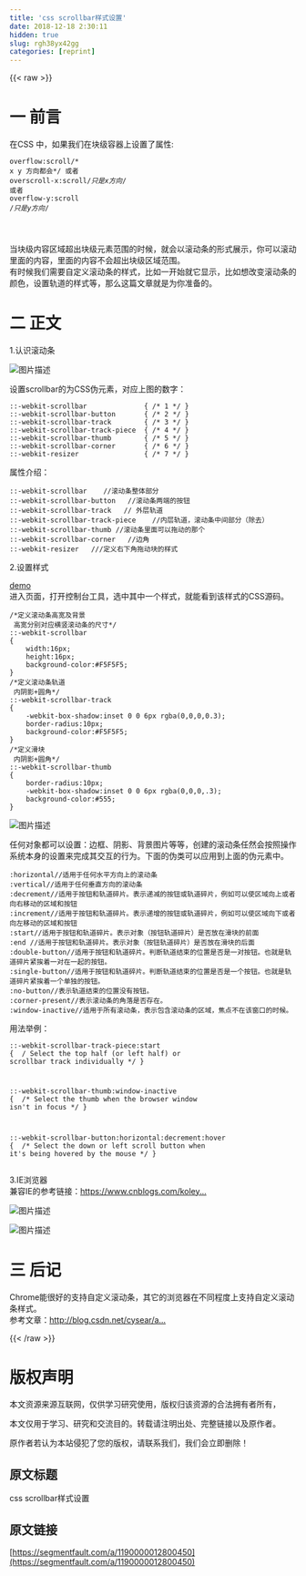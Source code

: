 ```yaml
---
title: 'css scrollbar样式设置' 
date: 2018-12-18 2:30:11
hidden: true
slug: rgh38yx42gg
categories: [reprint]
---
```


{{< raw >}}

                    
<h1 id="articleHeader0">一 前言</h1>
<p>在CSS 中，如果我们在块级容器上设置了属性:</p>
<div class="widget-codetool" style="display:none;">
      <div class="widget-codetool--inner">
      <span class="selectCode code-tool" data-toggle="tooltip" data-placement="top" title="" data-original-title="全选"></span>
      <span type="button" class="copyCode code-tool" data-toggle="tooltip" data-placement="top" data-clipboard-text="overflow:scroll/* x y 方向都会*/
或者
overscroll-x:scroll/*只是x方向*/
或者
overflow-y:scroll /*只是y方向*/

" title="" data-original-title="复制"></span>
      <span type="button" class="saveToNote code-tool" data-toggle="tooltip" data-placement="top" title="" data-original-title="放进笔记"></span>
      </div>
      </div><pre class="hljs css"><code><span class="hljs-selector-tag">overflow</span><span class="hljs-selector-pseudo">:scroll</span><span class="hljs-comment">/* x y 方向都会*/</span>
或者
<span class="hljs-selector-tag">overscroll-x</span><span class="hljs-selector-pseudo">:scroll</span><span class="hljs-comment">/*只是x方向*/</span>
或者
<span class="hljs-selector-tag">overflow-y</span><span class="hljs-selector-pseudo">:scroll</span> <span class="hljs-comment">/*只是y方向*/</span>

</code></pre>
<p>当块级内容区域超出块级元素范围的时候，就会以滚动条的形式展示，你可以滚动里面的内容，里面的内容不会超出块级区域范围。<br>有时候我们需要自定义滚动条的样式，比如一开始就它显示，比如想改变滚动条的颜色，设置轨道的样式等，那么这篇文章就是为你准备的。</p>
<h1 id="articleHeader1">二 正文</h1>
<p>1.认识滚动条</p>
<p><span class="img-wrap"><img data-src="/img/bV1RSv?w=700&amp;h=443" src="https://static.alili.tech/img/bV1RSv?w=700&amp;h=443" alt="图片描述" title="图片描述" style="cursor: pointer; display: inline;"></span></p>
<p>设置scrollbar的为CSS伪元素，对应上图的数字：</p>
<div class="widget-codetool" style="display:none;">
      <div class="widget-codetool--inner">
      <span class="selectCode code-tool" data-toggle="tooltip" data-placement="top" title="" data-original-title="全选"></span>
      <span type="button" class="copyCode code-tool" data-toggle="tooltip" data-placement="top" data-clipboard-text="::-webkit-scrollbar              { /* 1 */ }
::-webkit-scrollbar-button       { /* 2 */ }
::-webkit-scrollbar-track        { /* 3 */ }
::-webkit-scrollbar-track-piece  { /* 4 */ }
::-webkit-scrollbar-thumb        { /* 5 */ }
::-webkit-scrollbar-corner       { /* 6 */ }
::-webkit-resizer                { /* 7 */ }" title="" data-original-title="复制"></span>
      <span type="button" class="saveToNote code-tool" data-toggle="tooltip" data-placement="top" title="" data-original-title="放进笔记"></span>
      </div>
      </div><pre class="hljs elixir"><code><span class="hljs-symbol">:</span><span class="hljs-symbol">:-webkit-scrollbar</span>              { <span class="hljs-regexp">/* 1 */</span> }
<span class="hljs-symbol">:</span><span class="hljs-symbol">:-webkit-scrollbar-button</span>       { <span class="hljs-regexp">/* 2 */</span> }
<span class="hljs-symbol">:</span><span class="hljs-symbol">:-webkit-scrollbar-track</span>        { <span class="hljs-regexp">/* 3 */</span> }
<span class="hljs-symbol">:</span><span class="hljs-symbol">:-webkit-scrollbar-track-piece</span>  { <span class="hljs-regexp">/* 4 */</span> }
<span class="hljs-symbol">:</span><span class="hljs-symbol">:-webkit-scrollbar-thumb</span>        { <span class="hljs-regexp">/* 5 */</span> }
<span class="hljs-symbol">:</span><span class="hljs-symbol">:-webkit-scrollbar-corner</span>       { <span class="hljs-regexp">/* 6 */</span> }
<span class="hljs-symbol">:</span><span class="hljs-symbol">:-webkit-resizer</span>                { <span class="hljs-regexp">/* 7 */</span> }</code></pre>
<p>属性介绍：</p>
<div class="widget-codetool" style="display:none;">
      <div class="widget-codetool--inner">
      <span class="selectCode code-tool" data-toggle="tooltip" data-placement="top" title="" data-original-title="全选"></span>
      <span type="button" class="copyCode code-tool" data-toggle="tooltip" data-placement="top" data-clipboard-text="::-webkit-scrollbar    //滚动条整体部分
::-webkit-scrollbar-button   //滚动条两端的按钮
::-webkit-scrollbar-track   // 外层轨道
::-webkit-scrollbar-track-piece    //内层轨道，滚动条中间部分（除去）
::-webkit-scrollbar-thumb //滚动条里面可以拖动的那个
::-webkit-scrollbar-corner   //边角
::-webkit-resizer   ///定义右下角拖动块的样式" title="" data-original-title="复制"></span>
      <span type="button" class="saveToNote code-tool" data-toggle="tooltip" data-placement="top" title="" data-original-title="放进笔记"></span>
      </div>
      </div><pre class="hljs clean"><code>::-webkit-scrollbar    <span class="hljs-comment">//滚动条整体部分</span>
::-webkit-scrollbar-button   <span class="hljs-comment">//滚动条两端的按钮</span>
::-webkit-scrollbar-track   <span class="hljs-comment">// 外层轨道</span>
::-webkit-scrollbar-track-piece    <span class="hljs-comment">//内层轨道，滚动条中间部分（除去）</span>
::-webkit-scrollbar-thumb <span class="hljs-comment">//滚动条里面可以拖动的那个</span>
::-webkit-scrollbar-corner   <span class="hljs-comment">//边角</span>
::-webkit-resizer   <span class="hljs-comment">///定义右下角拖动块的样式</span></code></pre>
<p>2.设置样式</p>
<p><a href="http://www.xuanfengge.com/demo/201311/scroll/css3-scroll.html" rel="nofollow noreferrer" target="_blank">demo</a><br>进入页面，打开控制台工具，选中其中一个样式，就能看到该样式的CSS源码。</p>
<div class="widget-codetool" style="display:none;">
      <div class="widget-codetool--inner">
      <span class="selectCode code-tool" data-toggle="tooltip" data-placement="top" title="" data-original-title="全选"></span>
      <span type="button" class="copyCode code-tool" data-toggle="tooltip" data-placement="top" data-clipboard-text="/*定义滚动条高宽及背景
 高宽分别对应横竖滚动条的尺寸*/
::-webkit-scrollbar
{
    width:16px;
    height:16px;
    background-color:#F5F5F5;
}
/*定义滚动条轨道
 内阴影+圆角*/
::-webkit-scrollbar-track
{
    -webkit-box-shadow:inset 0 0 6px rgba(0,0,0,0.3);
    border-radius:10px;
    background-color:#F5F5F5;
}
/*定义滑块
 内阴影+圆角*/
::-webkit-scrollbar-thumb
{
    border-radius:10px;
    -webkit-box-shadow:inset 0 0 6px rgba(0,0,0,.3);
    background-color:#555;
}
" title="" data-original-title="复制"></span>
      <span type="button" class="saveToNote code-tool" data-toggle="tooltip" data-placement="top" title="" data-original-title="放进笔记"></span>
      </div>
      </div><pre class="hljs css"><code><span class="hljs-comment">/*定义滚动条高宽及背景
 高宽分别对应横竖滚动条的尺寸*/</span>
<span class="hljs-selector-pseudo">::-webkit-scrollbar</span>
{
    <span class="hljs-attribute">width</span>:<span class="hljs-number">16px</span>;
    <span class="hljs-attribute">height</span>:<span class="hljs-number">16px</span>;
    <span class="hljs-attribute">background-color</span>:<span class="hljs-number">#F5F5F5</span>;
}
<span class="hljs-comment">/*定义滚动条轨道
 内阴影+圆角*/</span>
<span class="hljs-selector-pseudo">::-webkit-scrollbar-track</span>
{
    <span class="hljs-attribute">-webkit-box-shadow</span>:inset <span class="hljs-number">0</span> <span class="hljs-number">0</span> <span class="hljs-number">6px</span> <span class="hljs-built_in">rgba</span>(0,0,0,0.3);
    <span class="hljs-attribute">border-radius</span>:<span class="hljs-number">10px</span>;
    <span class="hljs-attribute">background-color</span>:<span class="hljs-number">#F5F5F5</span>;
}
<span class="hljs-comment">/*定义滑块
 内阴影+圆角*/</span>
<span class="hljs-selector-pseudo">::-webkit-scrollbar-thumb</span>
{
    <span class="hljs-attribute">border-radius</span>:<span class="hljs-number">10px</span>;
    <span class="hljs-attribute">-webkit-box-shadow</span>:inset <span class="hljs-number">0</span> <span class="hljs-number">0</span> <span class="hljs-number">6px</span> <span class="hljs-built_in">rgba</span>(0,0,0,.3);
    <span class="hljs-attribute">background-color</span>:<span class="hljs-number">#555</span>;
}
</code></pre>
<p><span class="img-wrap"><img data-src="/img/bV1R2y?w=1888&amp;h=932" src="https://static.alili.tech/img/bV1R2y?w=1888&amp;h=932" alt="图片描述" title="图片描述" style="cursor: pointer; display: inline;"></span></p>
<p>任何对象都可以设置：边框、阴影、背景图片等等，创建的滚动条任然会按照操作系统本身的设置来完成其交互的行为。下面的伪类可以应用到上面的伪元素中。</p>
<div class="widget-codetool" style="display:none;">
      <div class="widget-codetool--inner">
      <span class="selectCode code-tool" data-toggle="tooltip" data-placement="top" title="" data-original-title="全选"></span>
      <span type="button" class="copyCode code-tool" data-toggle="tooltip" data-placement="top" data-clipboard-text=":horizontal//适用于任何水平方向上的滚动条
:vertical//适用于任何垂直方向的滚动条
:decrement//适用于按钮和轨道碎片。表示递减的按钮或轨道碎片，例如可以使区域向上或者向右移动的区域和按钮
:increment//适用于按钮和轨道碎片。表示递增的按钮或轨道碎片，例如可以使区域向下或者向左移动的区域和按钮
:start//适用于按钮和轨道碎片。表示对象（按钮轨道碎片）是否放在滑块的前面
:end //适用于按钮和轨道碎片。表示对象（按钮轨道碎片）是否放在滑块的后面
:double-button//适用于按钮和轨道碎片。判断轨道结束的位置是否是一对按钮。也就是轨道碎片紧挨着一对在一起的按钮。
:single-button//适用于按钮和轨道碎片。判断轨道结束的位置是否是一个按钮。也就是轨道碎片紧挨着一个单独的按钮。
:no-button//表示轨道结束的位置没有按钮。
:corner-present//表示滚动条的角落是否存在。
:window-inactive//适用于所有滚动条，表示包含滚动条的区域，焦点不在该窗口的时候。" title="" data-original-title="复制"></span>
      <span type="button" class="saveToNote code-tool" data-toggle="tooltip" data-placement="top" title="" data-original-title="放进笔记"></span>
      </div>
      </div><pre class="hljs less"><code><span class="hljs-selector-pseudo">:horizontal</span><span class="hljs-comment">//适用于任何水平方向上的滚动条</span>
<span class="hljs-selector-pseudo">:vertical</span><span class="hljs-comment">//适用于任何垂直方向的滚动条</span>
<span class="hljs-selector-pseudo">:decrement</span><span class="hljs-comment">//适用于按钮和轨道碎片。表示递减的按钮或轨道碎片，例如可以使区域向上或者向右移动的区域和按钮</span>
<span class="hljs-selector-pseudo">:increment</span><span class="hljs-comment">//适用于按钮和轨道碎片。表示递增的按钮或轨道碎片，例如可以使区域向下或者向左移动的区域和按钮</span>
<span class="hljs-selector-pseudo">:start</span><span class="hljs-comment">//适用于按钮和轨道碎片。表示对象（按钮轨道碎片）是否放在滑块的前面</span>
<span class="hljs-selector-pseudo">:end</span> <span class="hljs-comment">//适用于按钮和轨道碎片。表示对象（按钮轨道碎片）是否放在滑块的后面</span>
<span class="hljs-selector-pseudo">:double-button</span><span class="hljs-comment">//适用于按钮和轨道碎片。判断轨道结束的位置是否是一对按钮。也就是轨道碎片紧挨着一对在一起的按钮。</span>
<span class="hljs-selector-pseudo">:single-button</span><span class="hljs-comment">//适用于按钮和轨道碎片。判断轨道结束的位置是否是一个按钮。也就是轨道碎片紧挨着一个单独的按钮。</span>
<span class="hljs-selector-pseudo">:no-button</span><span class="hljs-comment">//表示轨道结束的位置没有按钮。</span>
<span class="hljs-selector-pseudo">:corner-present</span><span class="hljs-comment">//表示滚动条的角落是否存在。</span>
<span class="hljs-selector-pseudo">:window-inactive</span><span class="hljs-comment">//适用于所有滚动条，表示包含滚动条的区域，焦点不在该窗口的时候。</span></code></pre>
<p>用法举例：</p>
<div class="widget-codetool" style="display:none;">
      <div class="widget-codetool--inner">
      <span class="selectCode code-tool" data-toggle="tooltip" data-placement="top" title="" data-original-title="全选"></span>
      <span type="button" class="copyCode code-tool" data-toggle="tooltip" data-placement="top" data-clipboard-text="::-webkit-scrollbar-track-piece:start {
   /* Select the top half (or left half) or scrollbar track individually */
}

::-webkit-scrollbar-thumb:window-inactive {
   /* Select the thumb when the browser window isn't in focus */
}

::-webkit-scrollbar-button:horizontal:decrement:hover {
   /* Select the down or left scroll button when it's being hovered by the mouse */
}" title="" data-original-title="复制"></span>
      <span type="button" class="saveToNote code-tool" data-toggle="tooltip" data-placement="top" title="" data-original-title="放进笔记"></span>
      </div>
      </div><pre class="hljs asciidoc"><code><span class="hljs-meta">::-webkit-scrollbar-track-piece:start</span> {
<span class="hljs-code">   /* Select the top half (or left half) or scrollbar track individually */</span>
}

<span class="hljs-meta">::-webkit-scrollbar-thumb:window-inactive</span> {
<span class="hljs-code">   /* Select the thumb when the browser window isn't in focus */</span>
}

<span class="hljs-meta">::-webkit-scrollbar-button:horizontal:decrement:hover</span> {
<span class="hljs-code">   /* Select the down or left scroll button when it's being hovered by the mouse */</span>
}</code></pre>
<p>3.IE浏览器<br>兼容IE的参考链接：<a href="https://www.cnblogs.com/koleyang/p/5484922.html" rel="nofollow noreferrer" target="_blank">https://www.cnblogs.com/koley...</a></p>
<p><span class="img-wrap"><img data-src="/img/bV1R7R?w=500&amp;h=475" src="https://static.alili.tech/img/bV1R7R?w=500&amp;h=475" alt="图片描述" title="图片描述" style="cursor: pointer; display: inline;"></span></p>
<p><span class="img-wrap"><img data-src="/img/bV1R8h?w=954&amp;h=289" src="https://static.alili.tech/img/bV1R8h?w=954&amp;h=289" alt="图片描述" title="图片描述" style="cursor: pointer; display: inline;"></span></p>
<h1 id="articleHeader2">三 后记</h1>
<p>Chrome能很好的支持自定义滚动条，其它的浏览器在不同程度上支持自定义滚动条样式。<br>参考文章：<a href="http://blog.csdn.net/cysear/article/details/70264148" rel="nofollow noreferrer" target="_blank">http://blog.csdn.net/cysear/a...</a></p>

                
{{< /raw >}}

# 版权声明
本文资源来源互联网，仅供学习研究使用，版权归该资源的合法拥有者所有，

本文仅用于学习、研究和交流目的。转载请注明出处、完整链接以及原作者。

原作者若认为本站侵犯了您的版权，请联系我们，我们会立即删除！

## 原文标题
css scrollbar样式设置

## 原文链接
[https://segmentfault.com/a/1190000012800450](https://segmentfault.com/a/1190000012800450)

